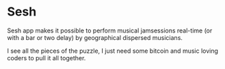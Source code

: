 # Sesh
Sesh app makes it possible to perform musical jamsessions real-time (or with a bar or two delay) by geographical dispersed musicians. 

I see all the pieces of the puzzle, I just need some bitcoin and music loving coders to pull it all together.
